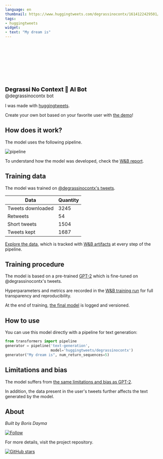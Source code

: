 ```yaml
---
language: en
thumbnail: https://www.huggingtweets.com/degrassinocontx/1614122429501/predictions.png
tags:
- huggingtweets
widget:
- text: "My dream is"
---
```


<div>
<div style="width: 132px; height:132px; border-radius: 50%; background-size: cover; background-image: url('https://pbs.twimg.com/profile_images/1361151177455468548/mGKDi3dV_400x400.jpg')">
</div>
<div style="margin-top: 8px; font-size: 19px; font-weight: 800">Degrassi No Context 🤖 AI Bot </div>
<div style="font-size: 15px">@degrassinocontx bot</div>
</div>

I was made with [huggingtweets](https://github.com/borisdayma/huggingtweets).

Create your own bot based on your favorite user with [the demo](https://colab.research.google.com/github/borisdayma/huggingtweets/blob/master/huggingtweets-demo.ipynb)!

## How does it work?

The model uses the following pipeline.

![pipeline](https://github.com/borisdayma/huggingtweets/blob/master/img/pipeline.png?raw=true)

To understand how the model was developed, check the [W&B report](https://app.wandb.ai/wandb/huggingtweets/reports/HuggingTweets-Train-a-model-to-generate-tweets--VmlldzoxMTY5MjI).

## Training data

The model was trained on [@degrassinocontx's tweets](https://twitter.com/degrassinocontx).

| Data | Quantity |
| --- | --- |
| Tweets downloaded | 3245 |
| Retweets | 54 |
| Short tweets | 1504 |
| Tweets kept | 1687 |

[Explore the data](https://wandb.ai/wandb/huggingtweets/runs/mu201mzi/artifacts), which is tracked with [W&B artifacts](https://docs.wandb.com/artifacts) at every step of the pipeline.

## Training procedure

The model is based on a pre-trained [GPT-2](https://huggingface.co/gpt2) which is fine-tuned on @degrassinocontx's tweets.

Hyperparameters and metrics are recorded in the [W&B training run](https://wandb.ai/wandb/huggingtweets/runs/1wxznhll) for full transparency and reproducibility.

At the end of training, [the final model](https://wandb.ai/wandb/huggingtweets/runs/1wxznhll/artifacts) is logged and versioned.

## How to use

You can use this model directly with a pipeline for text generation:

```python
from transformers import pipeline
generator = pipeline('text-generation',
                     model='huggingtweets/degrassinocontx')
generator("My dream is", num_return_sequences=5)
```

## Limitations and bias

The model suffers from [the same limitations and bias as GPT-2](https://huggingface.co/gpt2#limitations-and-bias).

In addition, the data present in the user's tweets further affects the text generated by the model.

## About

*Built by Boris Dayma*

[![Follow](https://img.shields.io/twitter/follow/borisdayma?style=social)](https://twitter.com/intent/follow?screen_name=borisdayma)

For more details, visit the project repository.

[![GitHub stars](https://img.shields.io/github/stars/borisdayma/huggingtweets?style=social)](https://github.com/borisdayma/huggingtweets)

